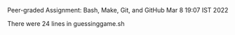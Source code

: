 Peer-graded Assignment: Bash, Make, Git, and GitHub Mar 8 19:07 IST 2022

There were 24 lines in guessinggame.sh
